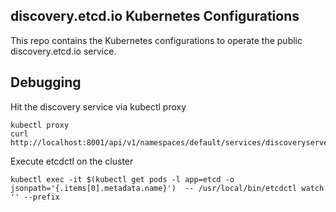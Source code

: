 ## discovery.etcd.io Kubernetes Configurations

This repo contains the Kubernetes configurations to operate the public discovery.etcd.io service.

## Debugging

Hit the discovery service via kubectl proxy

```
kubectl proxy
curl http://localhost:8001/api/v1/namespaces/default/services/discoveryserver/proxy/new
```

Execute etcdctl on the cluster

```
kubectl exec -it $(kubectl get pods -l app=etcd -o jsonpath='{.items[0].metadata.name}')  -- /usr/local/bin/etcdctl watch '' --prefix
```
